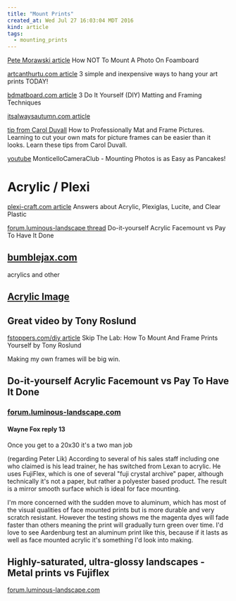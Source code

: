 ```yaml
---
title: "Mount Prints"
created_at: Wed Jul 27 16:03:04 MDT 2016
kind: article
tags:
  - mounting_prints
---
```


<a href="http://petemora.com/how-not-to-mount-a-photo-on-foamboard/" target="_blank">Pete Morawski article</a>
How NOT To Mount A Photo On Foamboard

<a href="http://www.artcanthurtu.com/hang-your-print.htm" target="_blank">artcanthurtu.com article</a>
3 simple and inexpensive ways to hang your art prints TODAY!


<a href="http://www.bdmatboard.com/blogs/news/35456385-3-do-it-yourself-diy-matting-and-framing-techniques" target="_blank">bdmatboard.com article</a>
3 Do It Yourself (DIY) Matting and Framing Techniques

<a href="http://www.itsalwaysautumn.com/2016/02/08/diy-photo-mounting-for-a-cheap-easy-gallery-wall.html" target="_blank">itsalwaysautumn.com article</a>

<a href="http://www.diynetwork.com/how-to/make-and-decorate/decorating/how-to-professionally-mat-and-frame-pictures" target="_blank">tip from Carol Duvall</a>
How to Professionally Mat and Frame Pictures.
Learning to cut your own mats for picture frames can be easier than it looks. Learn these tips from Carol Duvall.

<a href="https://www.youtube.com/watch?v=FcokEMDfw24" target="_blank">youtube</a>
MonticelloCameraClub - Mounting Photos is as Easy as Pancakes!

# Acrylic / Plexi

<a href="https://www.plexi-craft.com/acrylic-plexiglass-lucite-clear-plastic.html" target="_blank">plexi-craft.com article</a>
Answers about Acrylic, Plexiglas, Lucite, and Clear Plastic

<a href="http://forum.luminous-landscape.com/index.php?topic=84061.0" target="_blank">forum.luminous-landscape thread</a>
Do-it-yourself Acrylic Facemount vs Pay To Have It Done

## <a href="http://www.bumblejax.com/" target="_blank">bumblejax.com</a>

acrylics and other

## <a href="http://www.acrylicimage.com/" target="_blank">Acrylic Image</a>

## Great video by Tony Roslund

<a href="https://fstoppers.com/diy/skip-lab-how-mount-and-frame-prints-yourself-38012" target="_blank">fstoppers.com/diy article</a>
Skip The Lab: How To Mount And Frame Prints Yourself by Tony Roslund

Making my own frames will be big win.


## Do-it-yourself Acrylic Facemount vs Pay To Have It Done

### <a href="http://forum.luminous-landscape.com/index.php?topic=84061.0" target="_blank">forum.luminous-landscape.com</a>

#### Wayne Fox reply 13

Once you get to a 20x30 it's a two man job

(regarding Peter Lik)
According to several of his sales staff including one who claimed is his
lead trainer, he has switched from Lexan to acrylic. He uses FujiFlex,
which is one of several "fuji crystal archive" paper, although technically
it's not a paper, but rather a polyester based product.  The result is
a mirror smooth surface which is ideal for face mounting.

I'm more concerned with the sudden move to aluminum, which has most of
the visual qualities of face mounted prints but is more durable and very
scratch resistant. However the testing shows me the magenta dyes will fade
faster than others meaning the print will gradually turn green over time.
I'd love to see Aardenburg test an aluminum print like this, because if it
lasts as well as face mounted acrylic it's something I'd look into making.



## Highly-saturated, ultra-glossy landscapes - Metal prints vs Fujiflex

<a href="http://forum.luminous-landscape.com/index.php?topic=79022.0" target="_blank">forum.luminous-landscape.com</a>

<!--
html boilerplate
<a href="" target="_blank"></a>
<a name=""></a>
<img src="" width="400px">
<ul>
  <li></li>
</ul>
<pre>
</pre>
<pre><code>
</code></pre>
-->
